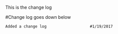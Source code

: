 

This is the change log


#Change log goes down below

    Added a change log                   #1/19/2017
